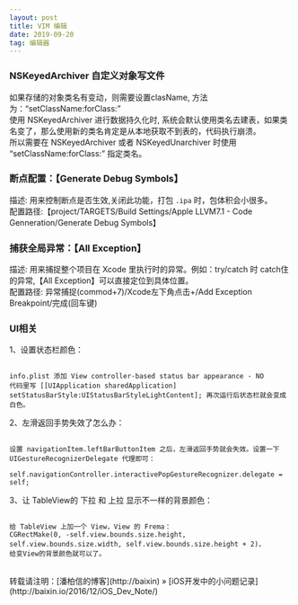 ```yaml
---
layout: post
title: VIM 编辑
date: 2019-09-20
tag: 编辑器
---
```


### NSKeyedArchiver 自定义对象写文件


如果存储的对象类名有变动，则需要设置clasName, 方法为：“setClassName:forClass:”        
使用 NSKeyedArchiver 进行数据持久化时, 系统会默认使用类名去建表，如果类名变了，那么使用新的类名肯定是从本地获取不到表的，代码执行崩溃。     
所以需要在 NSKeyedArchiver 或者 NSKeyedUnarchiver 时使用 “setClassName:forClass:” 指定类名。 


### 断点配置：【Generate Debug Symbols】     

描述: 用来控制断点是否生效,关闭此功能，打包 `.ipa` 时，包体积会小很多。    
配置路径:【project/TARGETS/Build Settings/Apple LLVM7.1 - Code Genneration/Generate Debug Symbols】    


### 捕获全局异常：【All Exception】    

描述: 用来捕捉整个项目在 Xcode 里执行时的异常。例如：try/catch 时 catch住的异常,【All Exception】可以直接定位到具体位置。     
配置路径: 异常捕捉(commod+7)/Xcode左下角点击+/Add Exception Breakpoint/完成(回车键)  


### UI相关

1、设置状态栏颜色：

```

info.plist 添加 View controller-based status bar appearance - NO     
代码里写 [[UIApplication sharedApplication] setStatusBarStyle:UIStatusBarStyleLightContent]; 再次运行后状态栏就会变成白色。    

```

2、左滑返回手势失效了怎么办：   

```    

设置 navigationItem.leftBarButtonItem 之后，左滑返回手势就会失效。设置一下 UIGestureRecognizerDelegate 代理即可：

self.navigationController.interactivePopGestureRecognizer.delegate = self;

```

3、让 TableView的 下拉 和 上拉 显示不一样的背景颜色：

```

给 TableView 上加一个 View，View 的 Frema：
CGRectMake(0, -self.view.bounds.size.height, self.view.bounds.size.width, self.view.bounds.size.height + 2)，
给变View的背景颜色就可以了。

```


<br>
转载请注明：[潘柏信的博客](http://baixin) » [iOS开发中的小问题记录](http://baixin.io/2016/12/iOS_Dev_Note/)  


